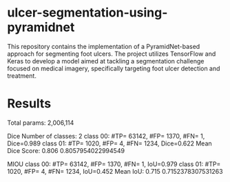 # ulcer-segmentation-using-pyramidnet
This repository contains the implementation of a PyramidNet-based approach for segmenting foot ulcers. The project utilizes TensorFlow and Keras to develop a model aimed at tackling a segmentation challenge focused on medical imagery, specifically targeting foot ulcer detection and treatment.
# Results
Total params: 2,006,114


Dice
Number of classes: 2
class 00: #TP= 63142, #FP=  1370, #FN=    1, Dice=0.989
class 01: #TP=  1020, #FP=     4, #FN= 1234, Dice=0.622
Mean Dice Score: 0.806
0.8057954022994549


MIOU
class 00: #TP= 63142, #FP=  1370, #FN=    1, IoU=0.979
class 01: #TP=  1020, #FP=     4, #FN= 1234, IoU=0.452
Mean IoU: 0.715
0.7152378307531263
